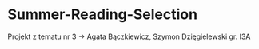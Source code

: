 # Summer-Reading-Selection

Projekt z tematu nr 3 -> Agata Bączkiewicz, Szymon Dzięgielewski gr. I3A
